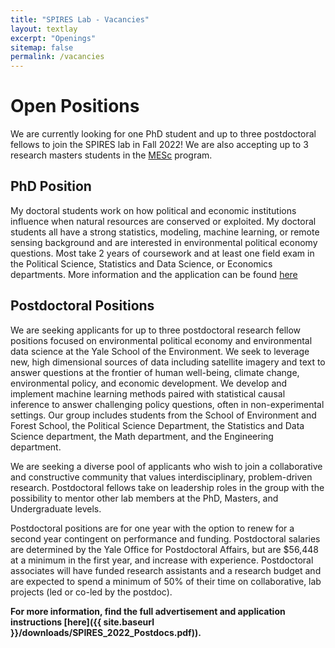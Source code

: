 ```yaml
---
title: "SPIRES Lab - Vacancies"
layout: textlay
excerpt: "Openings"
sitemap: false
permalink: /vacancies
---
```


# Open Positions
We are currently looking for one PhD student and up to three postdoctoral fellows to join the SPIRES lab in Fall 2022! We are also accepting up to 3 research masters students in the [MESc](https://environment.yale.edu/academics/masters/mfs-mesc) program.

## PhD Position

My doctoral students work on how political and economic institutions influence when natural resources are conserved or exploited. My doctoral students all have a strong statistics, modeling, machine learning, or remote sensing background and are interested in environmental political economy questions. Most take 2 years of coursework and at least one field exam in the Political Science, Statistics and Data Science, or Economics departments. More information and the application can be found [here](https://environment.yale.edu/admissions/doctoral)

## Postdoctoral Positions
We are seeking applicants for up to three postdoctoral research fellow positions focused on environmental political economy and environmental data science at the Yale School of the Environment. We seek to leverage new, high dimensional sources of data including satellite imagery and text to answer questions at the frontier of human well-being, climate change, environmental policy, and economic development. We develop and implement machine learning methods paired with statistical causal inference to answer challenging policy questions, often in non-experimental settings. Our group includes students from the School of Environment and Forest School, the Political Science Department, the Statistics and Data Science department, the Math department, and the Engineering department.

We are seeking a diverse pool of applicants who wish to join a collaborative and constructive community that values interdisciplinary, problem-driven research. Postdoctoral fellows take on leadership roles in the group with the possibility to mentor other lab members at the PhD, Masters, and Undergraduate levels.

Postdoctoral positions are for one year with the option to renew for a second year contingent on performance and funding. Postdoctoral salaries are determined by the Yale Office for Postdoctoral Affairs, but are $56,448 at a minimum in the first year, and increase with experience. Postdoctoral associates will have funded research assistants and a research budget and are expected to spend a minimum of 50% of their time on collaborative, lab projects (led or co-led by the postdoc).

**For more information, find the full advertisement and application instructions [here]({{ site.baseurl }}/downloads/SPIRES_2022_Postdocs.pdf)).**



<!-- # Open positions

**Note: We currently don't have funding for additional PhD and postdoc positions. We can only welcome you if you have a fellowship. I'd be happy to support you after you apply to our group. Take a look at the [veni fellowship](https://www.nwo.nl/en/calls/nwo-talent-programme-veni-science-domain) or the Marie Curie fellowship (currently closed, next deadline probably Fall 2021, [here is last years call]({{ site.baseurl }}/downloads/h2020-wp1820-msca_en.pdf)).**




We are always looking for new group members with passion, talent, and grit!

You will have the chance to work on the grand challenges of condensed matter physics, often at the interface of instrumental design and new physics. You will be involved in determining the important and interesting questions, creating and improving instrumental setups, performing measurements, and making discoveries.

### Past open positions

You find the past job openings here:
[Opening 1]({{ site.baseurl }}/downloads/GeneralPostdoc_2019_v01.pdf),
[Opening 2]({{ site.baseurl }}/downloads/PPMS_PhD_2019_v01.pdf),
[Opening 3]({{ site.baseurl }}/downloads/PD.pdf),
[Opening 4]({{ site.baseurl }}/downloads/PHD1.pdf), 
[Opening 5]({{ site.baseurl }}/downloads/PHD2.pdf).

### Applications for PhD and Postdoc positions
If you are interested in working with us as a PhD student or postdoc, please send me an [email](mailto:milan.allan@gmail.com). State briefly why you are interested and attach a CV, including information about the grades you had as an undergraduate. No need for a separate cover letter or certificates. **Important**: please insert _"Application PhD"_ or _"Application Postdoc"_ in the subject line. If you are applying to a specific advertisement, note this in your email.


### Master projects for Leiden University students
If you are a Master student at Leiden University looking for a Master project, contact me (or any group member) per email or stop by my office.

### Bsc / Master students from elsewhere
If you are interested in pursuing a Master degree at Leiden University, see [mastersinleiden.nl](http://www.mastersinleiden.nl/programmes/physics/en/introduction). Sometimes, we take master students or summer interns if we get exceptional applicants (this usually means very good grades and a personal recommendation).


<figure>
<img src="{{ site.url }}{{ site.baseurl }}/images/picpic/Gallery/DSC_0696.jpg" width="95%">
</figure> -->
